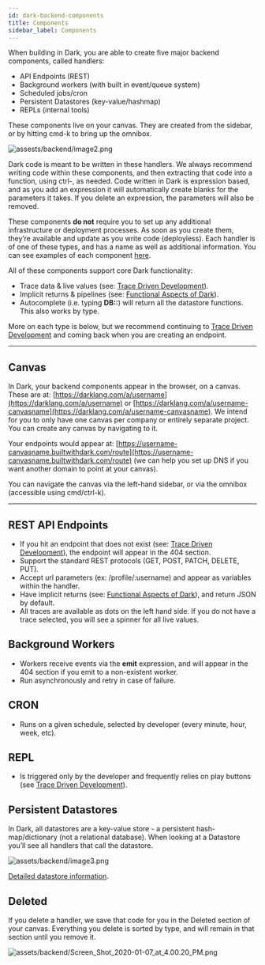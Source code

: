 ```yaml
---
id: dark-backend-components
title: Components
sidebar_label: Components
---
```


When building in Dark, you are able to create five major backend components, called handlers:

- API Endpoints (REST)
- Background workers (with built in event/queue system)
- Scheduled jobs/cron
- Persistent Datastores (key-value/hashmap)
- REPLs (internal tools)

These components live on your canvas. They are created from the sidebar, or by hitting cmd-k to bring up the omnibox.

![assests/backend/image2.png](assets/backend/image2.png)

Dark code is meant to be written in these handlers. We always recommend writing code within these components, and then extracting that code into a function, using ctrl-\, as needed. Code written in Dark is expression based, and as you add an expression it will automatically create blanks for the parameters it takes. If you delete an expression, the parameters will also be removed.

These components **do not** require you to set up any additional infrastructure or deployment processes. As soon as you create them, they’re available and update as you write code (deployless). Each handler is of one of these types, and has a name as well as additional information. You can see examples of each component [here](https://darklang.com/a/sample-helloworld).

All of these components support core Dark functionality:

- Trace data & live values (see: [Trace Driven Development](trace-driven-development.md)).
- Implicit returns & pipelines (see: [Functional Aspects of Dark](functional-aspects.md)).
- Autocomplete (i.e. typing **DB::**) will return all the datastore functions. This also works by type.

More on each type is below, but we recommend continuing to [Trace Driven Development](trace-driven-development.md) and coming back when you are creating an endpoint.

---

## Canvas

In Dark, your backend components appear in the browser, on a canvas. These are at: [https://darklang.com/a/username](https://darklang.com/a/username) or [https://darklang.com/a/username-canvasname](https://darklang.com/a/username-canvasname). We intend for you to only have one canvas per company or entirely separate project. You can create any canvas by navigating to it.

Your endpoints would appear at: [https://username-canvasname.builtwithdark.com/route](https://username-canvasname.builtwithdark.com/route) (we can help you set up DNS if you want another domain to point at your canvas).

You can navigate the canvas via the left-hand sidebar, or via the omnibox (accessible using cmd/ctrl-k).

---

## REST API Endpoints

- If you hit an endpoint that does not exist (see: [Trace Driven Development](trace-driven-development.md)), the endpoint will appear in the 404 section.
- Support the standard REST protocols (GET, POST, PATCH, DELETE, PUT).
- Accept url parameters (ex: /profile/:username) and appear as variables within the handler.
- Have implicit returns (see: [Functional Aspects of Dark](functional-aspects.md)), and return JSON by default.
- All traces are available as dots on the left hand side. If you do not have a trace selected, you will see a spinner for all live values.

## Background Workers

- Workers receive events via the **emit** expression, and will appear in the 404 section if you emit to a non-existent worker.
- Run asynchronously and retry in case of failure.

## CRON

- Runs on a given schedule, selected by developer (every minute, hour, week, etc).

## REPL

- Is triggered only by the developer and frequently relies on play buttons (see [Trace Driven Development](trace-driven-development.md)).

## Persistent Datastores

In Dark, all datastores are a key-value store - a persistent hash-map/dictionary (not a relational database). When looking at a Datastore you’ll see all handlers that call the datastore.

![assets/backend/image3.png](assets/backend/image3.png)

[Detailed datastore information](datastores.md).

## Deleted

If you delete a handler, we save that code for you in the Deleted section of your canvas. Everything you delete is sorted by type, and will remain in that section until you remove it.

![assets/backend/Screen_Shot_2020-01-07_at_4.00.20_PM.png](assets/backend/Screen_Shot_2020-01-07_at_4.00.20_PM.png)
